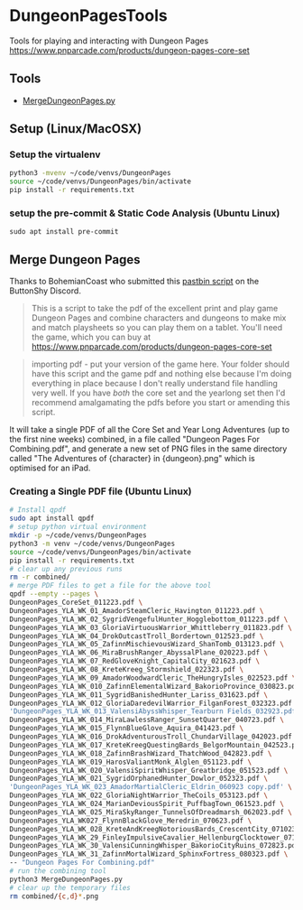 # DungeonPagesTools
Tools for playing and interacting with Dungeon Pages https://www.pnparcade.com/products/dungeon-pages-core-set

## Tools

 * [MergeDungeonPages.py](MergeDungeonPages.py)

## Setup (Linux/MacOSX)

### Setup the virtualenv

```bash
python3 -mvenv ~/code/venvs/DungeonPages
source ~/code/venvs/DungeonPages/bin/activate
pip install -r requirements.txt
```

### setup the pre-commit & Static Code Analysis (Ubuntu Linux)

`sudo apt install pre-commit`

## Merge Dungeon Pages

Thanks to BohemianCoast who submitted this [pastbin script](https://pastebin.com/QnMJVXqu) on the ButtonShy Discord.

> This is a script to take the pdf of the excellent print and play game Dungeon Pages and combine characters and dungeons to make mix and match playsheets so you can play them on a tablet. You'll need the game, which you can buy at https://www.pnparcade.com/products/dungeon-pages-core-set

> importing pdf - put your version of the game here. Your folder should have this script and the game pdf and nothing else because I'm doing everything in place because I don't really understand file handling very well. If you have *both* the core set and the yearlong set then I'd recommend amalgamating the pdfs before you start or amending this script.

It will take a single PDF of all the Core Set and  Year Long Adventures (up to the first nine weeks)  combined, in a file called  "Dungeon Pages For Combining.pdf", and generate a new set of PNG files in the same directory called "The Adventures of {character} in {dungeon}.png"  which is optimised for an iPad.

### Creating a Single PDF file (Ubuntu Linux)

```bash
# Install qpdf
sudo apt install qpdf
# setup python virtual environment
mkdir -p ~/code/venvs/DungeonPages
python3 -m venv ~/code/venvs/DungeonPages
source ~/code/venvs/DungeonPages/bin/activate
pip install -r requirements.txt
# clear up any previous runs
rm -r combined/
# merge PDF files to get a file for the above tool
qpdf --empty --pages \
DungeonPages_CoreSet_011223.pdf \
DungeonPages_YLA_WK_01_AmadorSteamCleric_Havington_011223.pdf \
DungeonPages_YLA_WK_02_SygridVengefulHunter_Hogglebottom_011223.pdf \
DungeonPages_YLA_WK_03_GloriaVirtuousWarrior_Whittleberry_011823.pdf \
DungeonPages_YLA_WK_04_DrokOutcastTroll_Bordertown_012523.pdf \
DungeonPages_YLA_WK_05_ZafinnMischievousWizard_ShanTomb_013123.pdf \
DungeonPages_YLA_WK_06_MiraBrushRanger_AbyssalPlane_020223.pdf \
DungeonPages_YLA_WK_07_RedGloveKnight_CapitalCity_021623.pdf \
DungeonPages_YLA_WK_08_KreteKreeg_Stormshield_022323.pdf \
DungeonPages_YLA_WK_09_AmadorWoodwardCleric_TheHungryIsles_022523.pdf \
DungeonPages_YLA_WK_010_ZafinnElementalWizard_BakorioProvince_030823.pdf \
DungeonPages_YLA_WK_011_SygridBanishedHunter_Lariss_031623.pdf \
DungeonPages_YLA_WK_012_GloriaDaredevilWarrior_FilganForest_032323.pdf \
'DungeonPages_YLA_WK_013_ValensiAbyssWhisper_Tearburn Fields_032923.pdf' \
DungeonPages_YLA_WK_014_MiraLawlessRanger_SunsetQuarter_040723.pdf \
DungeonPages_YLA_WK_015_FlynnBlueGlove_Aquira_041423.pdf \
DungeonPages_YLA_WK_016_DrokAdventurousTroll_ChundarVillage_042023.pdf \
DungeonPages_YLA_WK_017_KreteKreegQuestingBards_BelgorMountain_042523.pdf \
DungeonPages_YLA_WK_018_ZafinnBrashWizard_ThatchWood_042823.pdf \
DungeonPages_YLA_WK_019_HarosValiantMonk_Alglen_051123.pdf \
DungeonPages_YLA_WK_020_ValensiSpiritWhisper_Greatbridge_051523.pdf \
DungeonPages_YLA_WK_021_SygridOrphanedHunter_Dowlor_052323.pdf \
'DungeonPages_YLA_WK_023_AmadorMartialCleric_Eldrin_060923 copy.pdf' \
DungeonPages_YLA_WK_022_GloriaNightWarrior_TheCoils_053123.pdf \
DungeonPages_YLA_WK_024_MarianDeviousSpirit_PuffbagTown_061523.pdf \
DungeonPages_YLA_WK_025_MiraSkyRanger_TunnelsOfDreadmarsh_062023.pdf \
DungeonPages_YLA_WK027_FlynnBlackGlove_Meredrin_070623.pdf \
DungeonPages_YLA_WK_028_KreteAndKreegNotoriousBards_CrescentCity_071023.pdf \
DungeonPages_YLA_WK_29_FinleyImpulsiveCavalier_HellenburgClocktower_071823.pdf \
DungeonPages_YLA_WK_30_ValensiCunningWhisper_BakorioCityRuins_072823.pdf \
DungeonPages_YLA_WK_31_ZafinnMortalWizard_SphinxFortress_080323.pdf \
-- "Dungeon Pages For Combining.pdf"
# run the combining tool
python3 MergeDungeonPages.py
# clear up the temporary files
rm combined/{c,d}*.png
```
